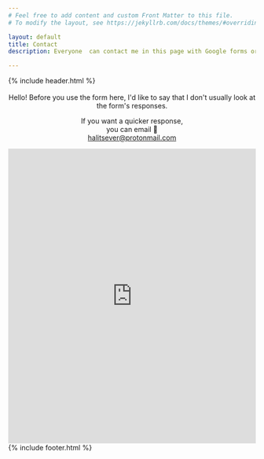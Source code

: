 ```yaml
---
# Feel free to add content and custom Front Matter to this file.
# To modify the layout, see https://jekyllrb.com/docs/themes/#overriding-theme-defaults

layout: default
title: Contact
description: Everyone  can contact me in this page with Google forms or without Google forms

---
```

<div id="background-glass">
{% include header.html %}

<div id="blog-container">
<div style="text-align:center;" class="post-blog"><br>
Hello! Before you use the form here, I'd like to say that I don't usually look at the form's responses.

If you want a quicker response, <br>you can email 🥳<br>
<a href="mailto:halitsever@protonmail.com" style="color:white;">halitsever@protonmail.com</a><br>
<iframe scrolling="no" src="https://docs.google.com/forms/d/e/1FAIpQLScBYKu1efKdTkbRp9jeU_ulAfYWnACNoAGFTJdp_lOsI961mw/viewform?embedded=true" width="100%" height="600" frameborder="0" marginheight="0" marginwidth="0">Yükleniyor…</iframe>



</div>
{% include footer.html %}
</div>